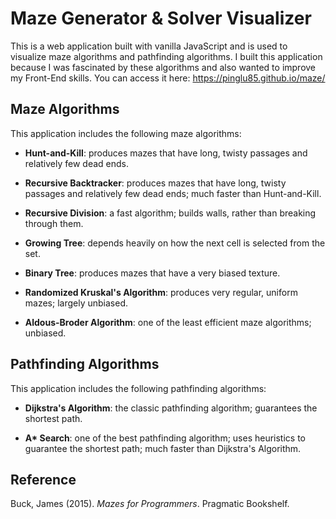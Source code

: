 # Maze Generator & Solver Visualizer

This is a web application built with vanilla JavaScript and is used to visualize maze algorithms and pathfinding algorithms. I built this application because I was fascinated by these algorithms and also wanted to improve my Front-End skills. You can access it here: https://pinglu85.github.io/maze/

## Maze Algorithms

This application includes the following maze algorithms:

- **Hunt-and-Kill**: produces mazes that have long, twisty passages and relatively few dead ends.

- **Recursive Backtracker**: produces mazes that have long, twisty passages and relatively few dead ends; much faster than Hunt-and-Kill.

- **Recursive Division**: a fast algorithm; builds walls, rather than breaking through them.

- **Growing Tree**: depends heavily on how the next cell is selected from the set.

- **Binary Tree**: produces mazes that have a very biased texture.

- **Randomized Kruskal's Algorithm**: produces very regular, uniform mazes; largely unbiased.

- **Aldous-Broder Algorithm**: one of the least efficient maze algorithms; unbiased.

## Pathfinding Algorithms

This application includes the following pathfinding algorithms:

- **Dijkstra's Algorithm**: the classic pathfinding algorithm; guarantees the shortest path.

- **A\* Search**: one of the best pathfinding algorithm; uses heuristics to guarantee the shortest path; much faster than Dijkstra's Algorithm.

## Reference

Buck, James (2015). _Mazes for Programmers_. Pragmatic Bookshelf.

